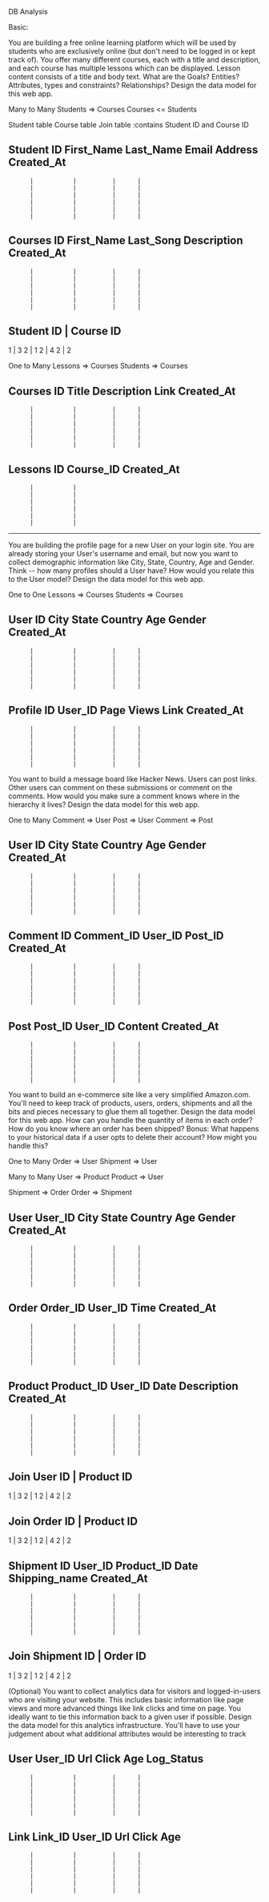 DB Analysis

Basic:

You are building a free online learning platform which will be used by students who are exclusively online (but don't need to be logged in or kept track of). You offer many different courses, each with a title and description, and each course has multiple lessons which can be displayed. Lesson content consists of a title and body text. What are the Goals? Entities? Attributes, types and constraints? Relationships? Design the data model for this web app.

Many to Many
Students => Courses
Courses <= Students



Student table
Course table
Join table :contains Student ID and Course ID



Student
ID  First_Name  Last_Name  Email  Address  Created_At
-------------------------------------------------
          |           |          |      |
          |           |          |      |
          |           |          |      |
          |           |          |      |
          |           |          |      |
          |           |          |      |

Courses
ID  First_Name  Last_Song  Description   Created_At   
-------------------------------------------------
          |           |          |      |
          |           |          |      |
          |           |          |      |
          |           |          |      |
          |           |          |      |
          |           |          |      |
          

Student ID | Course ID
----------------------
1          | 3
2          | 1
2          | 4
2          | 2

One to Many
Lessons => Courses
Students => Courses

Courses
ID  Title  Description  Link  Created_At
-------------------------------------------------
          |           |          |      |
          |           |          |      |
          |           |          |      |
          |           |          |      |
          |           |          |      |
          |           |          |      |

Lessons
ID    Course_ID   Created_At  
-----------------------------------------
          |           |         
          |           |        
          |           |         
          |           |        
          |           |         
          |           |         
          
******
You are building the profile page for a new User on your login site. You are already storing your User's username and email, but now you want to collect demographic information like City, State, Country, Age and Gender. Think -- how many profiles should a User have? How would you relate this to the User model? Design the data model for this web app.


One to One
Lessons => Courses
Students => Courses

User
ID  City  State  Country  Age  Gender Created_At
-------------------------------------------------
          |           |          |      |
          |           |          |      |
          |           |          |      |
          |           |          |      |
          |           |          |      |
          |           |          |      |


Profile
ID  User_ID  Page Views  Link   Created_At
-------------------------------------------------
          |           |          |      |
          |           |          |      |
          |           |          |      |
          |           |          |      |
          |           |          |      |
          |           |          |      |


You want to build a message board like Hacker News. Users can post links. Other users can comment on these submissions or comment on the comments. How would you make sure a comment knows where in the hierarchy it lives? Design the data model for this web app.

One to Many
Comment => User
Post => User
Comment => Post

User
ID  City  State  Country  Age  Gender  Created_At
-------------------------------------------------
          |           |          |      |
          |           |          |      |
          |           |          |      |
          |           |          |      |
          |           |          |      |
          |           |          |      |

Comment
ID  Comment_ID  User_ID  Post_ID    Created_At        
-------------------------------------------------
          |           |          |      |
          |           |          |      |
          |           |          |      |
          |           |          |      |
          |           |          |      |
          |           |          |      |


Post
Post_ID  User_ID    Content   Created_At
-------------------------------------------------
          |           |          |      |
          |           |          |      |
          |           |          |      |
          |           |          |      |
          |           |          |      |
          |           |          |      |



You want to build an e-commerce site like a very simplified Amazon.com. You'll need to keep track of products, users, orders, shipments and all the bits and pieces necessary to glue them all together. Design the data model for this web app. How can you handle the quantity of items in each order? How do you know where an order has been shipped? Bonus: What happens to your historical data if a user opts to delete their account? How might you handle this?


One to Many
Order => User
Shipment => User

Many to Many
User => Product
Product => User

Shipment => Order
Order => Shipment



User
User_ID  City  State  Country  Age  Gender  Created_At 
-------------------------------------------------
          |           |          |      |
          |           |          |      |
          |           |          |      |
          |           |          |      |
          |           |          |      |
          |           |          |      |

Order
Order_ID  User_ID     Time     Created_At   
-------------------------------------------------
          |           |          |      |
          |           |          |      |
          |           |          |      |
          |           |          |      |
          |           |          |      |
          |           |          |      |



Product
Product_ID      User_ID     Date    Description  Created_At   
-------------------------------------------------
          |           |          |      |
          |           |          |      |
          |           |          |      |
          |           |          |      |
          |           |          |      |
          |           |          |      |

Join
User ID | Product ID
----------------------
1          | 3
2          | 1
2          | 4
2          | 2

Join
Order ID | Product ID
----------------------
1          | 3
2          | 1
2          | 4
2          | 2

Shipment
ID     User_ID   Product_ID     Date    Shipping_name    Created_At 
-------------------------------------------------
          |           |          |      |
          |           |          |      |
          |           |          |      |
          |           |          |      |
          |           |          |      |
          |           |          |      |

Join
Shipment ID | Order ID
----------------------
1          | 3
2          | 1
2          | 4
2          | 2


(Optional) You want to collect analytics data for visitors and logged-in-users who are visiting your website. This includes basic information like page views and more advanced things like link clicks and time on page. You ideally want to tie this information back to a given user if possible. Design the data model for this analytics infrastructure. You'll have to use your judgement about what additional attributes would be interesting to track

User
User_ID     Url     Click  Age  Log_Status     
-------------------------------------------------
          |           |          |      |
          |           |          |      |
          |           |          |      |
          |           |          |      |
          |           |          |      |
          |           |          |      |

Link
Link_ID      User_ID  Url     Click  Age   
-------------------------------------------------
          |           |          |      |
          |           |          |      |
          |           |          |      |
          |           |          |      |
          |           |          |      |
          |           |          |      |







